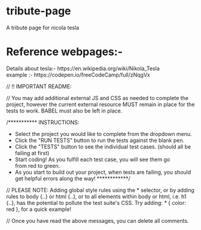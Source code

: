 # tribute-page
A tribute page for nicola tesla

<h1>Reference webpages:-</h1>
<section>
  Details about tesla:-  https://en.wikipedia.org/wiki/Nikola_Tesla<br>
  example :- https://codepen.io/freeCodeCamp/full/zNqgVx
</section>

// !! IMPORTANT README:

// You may add additional external JS and CSS as needed to complete the project, however the current external resource MUST remain in place for the tests to work. BABEL must also be left in place.

/***********
INSTRUCTIONS:
  - Select the project you would 
    like to complete from the dropdown 
    menu.
  - Click the "RUN TESTS" button to
    run the tests against the blank 
    pen.
  - Click the "TESTS" button to see 
    the individual test cases. 
    (should all be failing at first)
  - Start coding! As you fulfill each
    test case, you will see them go   
    from red to green.
  - As you start to build out your 
    project, when tests are failing, 
    you should get helpful errors 
    along the way!
    ************/

// PLEASE NOTE: Adding global style rules using the * selector, or by adding rules to body {..} or html {..}, or to all elements within body or html, i.e. h1 {..}, has the potential to pollute the test suite's CSS. Try adding: * { color: red }, for a quick example!

// Once you have read the above messages, you can delete all comments.
